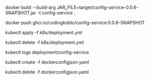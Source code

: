 docker build --build-arg JAR_FILE=target/config-service-0.0.6-SNAPSHOT.jar -t config-service .


docker push ghcr.io/codingkiddo/config-service:0.0.8-SNAPSHOT





kubectl apply -f k8s/deployment.yml

kubectl delete -f k8s/deployment.yml

kubectl logs deployment/config-service


  
  kubectl create -f dockerconfigjson.yaml
  
  kubectl delete -f dockerconfigjson.yaml